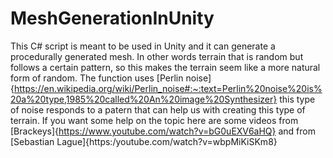 # MeshGenerationInUnity
This C# script is meant to be used in Unity and it can generate a procedurally generated mesh. In other words terrain that is random but follows a certain pattern, so this makes the terrain seem like a more natural form of random. The function uses [Perlin noise]{https://en.wikipedia.org/wiki/Perlin_noise#:~:text=Perlin%20noise%20is%20a%20type,1985%20called%20An%20image%20Synthesizer} this type of noise responds to a patern that can help us with creating this type of terrain. If you want some help on the topic here are some videos from [Brackeys]{https://www.youtube.com/watch?v=bG0uEXV6aHQ} and from [Sebastian Lague]{https:/youtube.com/watch?v=wbpMiKiSKm8}
